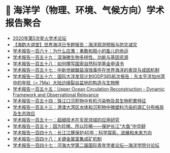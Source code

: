 # 🌊 海洋学（物理、环境、气候方向）学术报告聚合
<!-- BLOG-POST-LIST:START -->
- [2020年第5次星火学术论坛](https://www.soed.org.cn/index.php/open/detail/1817)
- [【海韵大讲堂】世界海洋日专题报告：海洋观测预报与防灾减灾](http://hyxy.hhu.edu.cn/2020/0603/c8634a204884/page.htm)
- [学术报告一百六十：为什么应激：勇敢和胆小的鱼儿的命运](http://hyxy.hhu.edu.cn/2020/0520/c8634a203986/page.htm)
- [学术报告一百五十九：深海微生物多样性、功能与基因资源](http://hyxy.hhu.edu.cn/2020/0514/c8634a203741/page.htm)
- [学术报告一百五十八：如何撰写国家自然科学基金申请书](http://hyxy.hhu.edu.cn/2019/1223/c8634a201202/page.htm)
- [学术报告一百五十七：中新世碳酸盐溶蚀事件在世界海洋的表现与成因机制](http://hyxy.hhu.edu.cn/2020/0102/c8634a201431/page.htm)
- [学术报告一百五十六：国际大洋发现计划IODP385航次报告：东太平洋加州湾中的年轻（< 7Ma）大陆边缘裂谷盆地的构造与生物圈](http://hyxy.hhu.edu.cn/2019/1206/c8634a200419/page.htm)
- [学术报告一百五十五：Upper Ocean Circulation Reconstruction - Dynamic Framework and Observational Relevance](http://hyxy.hhu.edu.cn/2019/1121/c8634a199694/page.htm)
- [学术报告一百五十四：珠江口沉积物中有机污染物及其生物积累特征](http://hyxy.hhu.edu.cn/2019/1118/c8634a199473/page.htm)
- [学术报告一百五十三：港澳大湾区水体和沉积物中微塑料污染的源汇分布格局及生态效应](http://hyxy.hhu.edu.cn/2019/1115/c8634a199355/page.htm)
- [学术报告一百五十一：超细技术在军民领域的应用研究](http://hyxy.hhu.edu.cn/2019/1030/c8634a198355/page.htm)
- [学术报告一百五十：因为珍稀，所以珍稀——保护长江“大鱼”中华鲟](http://hyxy.hhu.edu.cn/2019/1024/c8634a198019/page.htm)
- [学术报告一百四十九：长江江豚保护40年：科学探索、进展和未来方向](http://hyxy.hhu.edu.cn/2019/1024/c8634a198018/page.htm)
- [学术报告一百四十八：关键金属富集成矿机制](http://hyxy.hhu.edu.cn/2019/1011/c8634a196893/page.htm)
- [学术报告一百四十七：河海大学第二届国际青年学者论坛—海洋学院分论坛](http://hyxy.hhu.edu.cn/2019/1014/c8634a197003/page.htm)
<!-- BLOG-POST-LIST:END -->
